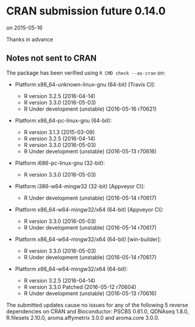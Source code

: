 # CRAN submission future 0.14.0
on 2015-05-16

Thanks in advance


## Notes not sent to CRAN
The package has been verified using `R CMD check --as-cran` on:

* Platform x86_64-unknown-linux-gnu (64-bit) [Travis CI]:
  - R version 3.2.5 (2016-04-14)
  - R version 3.3.0 (2016-05-03)
  - R Under development (unstable) (2016-05-16 r70621)
  
* Platform x86_64-pc-linux-gnu (64-bit):
  - R version 3.1.3 (2015-03-09)
  - R version 3.2.5 (2016-04-14)
  - R version 3.3.0 (2016-05-03)
  - R Under development (unstable) (2016-05-13 r70616)

* Platform i686-pc-linux-gnu (32-bit):
  - R version 3.3.0 (2016-05-03)
  
* Platform i386-w64-mingw32 (32-bit) [Appveyor CI]:
  - R Under development (unstable) (2016-05-14 r70617)

* Platform x86_64-w64-mingw32/x64 (64-bit) [Appveyor CI]:
  - R version 3.3.0 (2016-05-03)
  - R Under development (unstable) (2016-05-14 r70617)

* Platform x86_64-w64-mingw32/x64 (64-bit) [win-builder]:
  - R version 3.3.0 (2016-05-03)
  - R Under development (unstable) (2016-05-14 r70617)

* Platform x86_64-w64-mingw32/x64 (64-bit):
  - R version 3.2.5 (2016-04-14)
  - R version 3.3.0 Patched (2016-05-12 r70604)
  - R Under development (unstable) (2016-05-13 r70616)

The submitted updates cause no issues for any of the following
5 reverse dependencies on CRAN and Bioconductor: PSCBS 0.61.0,
QDNAseq 1.8.0, R.filesets 2.10.0, aroma.affymetrix 3.0.0 and
aroma.core 3.0.0.

